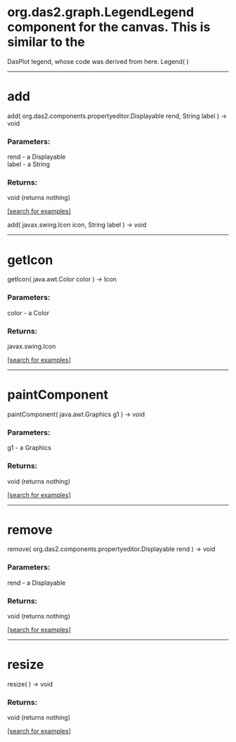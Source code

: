 # org.das2.graph.LegendLegend component for the canvas.  This is similar to the 
 DasPlot legend, whose code was derived from here.
Legend( )


***
<a name="add"></a>
# add
add( org.das2.components.propertyeditor.Displayable rend, String label ) &rarr; void



### Parameters:
rend - a Displayable
<br>label - a String

### Returns:
void (returns nothing)


<a href="https://github.com/autoplot/dev/search?q=add&unscoped_q=add">[search for examples]</a>

add( javax.swing.Icon icon, String label ) &rarr; void<br>
***
<a name="getIcon"></a>
# getIcon
getIcon( java.awt.Color color ) &rarr; Icon



### Parameters:
color - a Color

### Returns:
javax.swing.Icon


<a href="https://github.com/autoplot/dev/search?q=getIcon&unscoped_q=getIcon">[search for examples]</a>

***
<a name="paintComponent"></a>
# paintComponent
paintComponent( java.awt.Graphics g1 ) &rarr; void



### Parameters:
g1 - a Graphics

### Returns:
void (returns nothing)


<a href="https://github.com/autoplot/dev/search?q=paintComponent&unscoped_q=paintComponent">[search for examples]</a>

***
<a name="remove"></a>
# remove
remove( org.das2.components.propertyeditor.Displayable rend ) &rarr; void



### Parameters:
rend - a Displayable

### Returns:
void (returns nothing)


<a href="https://github.com/autoplot/dev/search?q=remove&unscoped_q=remove">[search for examples]</a>

***
<a name="resize"></a>
# resize
resize(  ) &rarr; void



### Returns:
void (returns nothing)


<a href="https://github.com/autoplot/dev/search?q=resize&unscoped_q=resize">[search for examples]</a>


